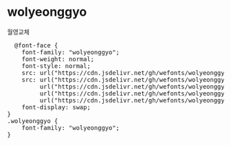 # wolyeonggyo
월영교체

<pre>
  @font-face {
    font-family: "wolyeonggyo";
    font-weight: normal;
    font-style: normal;
    src: url("https://cdn.jsdelivr.net/gh/wefonts/wolyeonggyo/wolyeonggyo.eot");
    src: url("https://cdn.jsdelivr.net/gh/wefonts/wolyeonggyo/wolyeonggyo.eot?#iefix") format("embedded-opentype"),
         url("https://cdn.jsdelivr.net/gh/wefonts/wolyeonggyo/wolyeonggyo.woff2") format("woff2"),
         url("https://cdn.jsdelivr.net/gh/wefonts/wolyeonggyo/wolyeonggyo.woff") format("woff"),
         url("https://cdn.jsdelivr.net/gh/wefonts/wolyeonggyo/wolyeonggyo.ttf") format("truetype");
    font-display: swap;
} 
.wolyeonggyo {
    font-family: "wolyeonggyo";
}
</pre>
